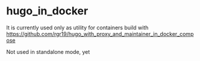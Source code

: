 # hugo_in_docker
It is currently used only as utility for containers build with https://github.com/rgr19/hugo_with_proxy_and_maintainer_in_docker_compose

Not used in standalone mode, yet
